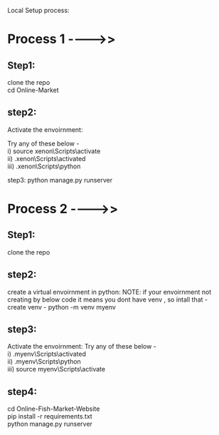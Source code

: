 Local Setup process:

# Process 1 ---->>

## Step1:

clone the repo
<br>
cd Online-Market

## step2:

Activate the envoirnment:

Try any of these below - 
<br>
i)  source xenon\Scripts\activate
<br>
ii)  .xenon\Scripts\activated
<br>
iii)  .xenon\Scripts\python
<br>

step3:
python manage.py runserver


# Process 2 ---->>

## Step1:

clone the repo

## step2:

create a virtual envoirnment in python:
NOTE: if your envoirnment not creating by below code it means you dont have venv , so intall that - 
<br>
create venv - python -m venv myenv

## step3:

Activate the envoirnment:
Try any of these below - 
<br>
i)  .myenv\Scripts\activated
<br>
ii)  .myenv\Scripts\python
<br>
iii)  source myenv\Scripts\activate

## step4:

cd Online-Fish-Market-Website
<br>
pip install -r requirements.txt
<br>
python manage.py runserver